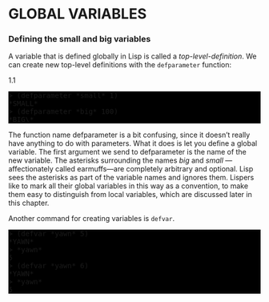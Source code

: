 # GLOBAL VARIABLES

### Defining the small and big variables

<style>
pre{
  font-family:"monospace"
}
</style>
A variable that is defined globally in Lisp is called a *top-level-definition*. We can create new top-level definitions with the `defparameter` function:

1.1
<pre style="background-color:black; font-family: monospace">
> (defparameter *small* 1)
*SMALL*
> (defparameter *big* 100)
*BIG\*
</pre>

The function name defparameter is a bit confusing, since it doesn’t really
have anything to do with parameters. What it does is let you define a global
variable.
The first argument we send to defparameter is the name of the new variable.
The asterisks surrounding the names *big* and *small* —affectionately called
earmuffs—are completely arbitrary and optional. Lisp sees the asterisks as part
of the variable names and ignores them. Lispers like to mark all their global
variables in this way as a convention, to make them easy to distinguish from
local variables, which are discussed later in this chapter.

Another command for creating variables is `defvar`.
<pre style="background-color:black; font-family: monospace">
> (defvar *yawn* 5)
*YAWN*
> *yawn*
5
> (defvar *yawn* 6)
*YAWN*
> *yawn*
5
</pre>
